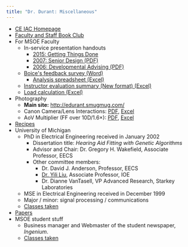```yaml
---
title: "Dr. Durant: Miscellaneous"
---
```


 * [CE IAC Homepage](../ceiac/)
 * [Faculty and Staff Book Club](bookClub.html)
 * For MSOE Faculty
   * In-service presentation handouts
     * <a href="2015inserviceGtd.html">2015: Getting Things Done</a>
     * <a href="2007inserviceSeniorProjectTeams.pdf">2007: Senior Design (PDF)</a>
     * <a href="2006InServiceDevelopmentalAdvising.pdf">2006: Developmental Advising (PDF)</a>
   * <a href="boiceSurvey.doc">Boice's feedback survey (Word)</a>
     * <a href="boiceSurveyAnalysis.xlsx">Analysis spreadsheet (Excel)</a>
   * <a href="eval.xls">Instructor evaluation summary (New format) (Excel)</a>
   * <a href="load.xls">Load calculation (Excel)</a>
 * Photography
   * **Main site:** <a href="http://edurant.smugmug.com/">http://edurant.smugmug.com/</a>
   * Canon Camera/Lens Interactions: <a href="cameraLens.pdf">PDF</a>, <a href="cameraLens.xls">Excel</a>
   * AoV Multiplier (FF over 10D/1.6&times;): <a href="AoVmultiplier.pdf">PDF</a>, <a href="AoVmultiplier.xls">Excel</a>
 * <a href="recipes/">Recipes</a>
 * University of Michigan
   * PhD in Electrical Engineering received in January 2002
       * Dissertation title: *Hearing Aid Fitting with Genetic Algorithms*
       * Advisor and Chair: Dr. Gregory H. Wakefield</a>, Associate Professor, EECS
       * Other committee members:
         * Dr. David J. Anderson, Professor, EECS
         * <a href="http://www-personal.engin.umich.edu/~yililiu/">Dr. Yili Liu</a>, Associate Professor, IOE
         * Dr. Dianne VanTasell, VP Advanced Research, Starkey Laboratories
   * MSE in Electrical Engineering received in December 1999
   * Major / minor: signal processing / communications
   * <a HREF="mich-classes.html">Classes taken</a>
 * <a href="papers/" title="Abstracts and complete text of select papers">Papers</a>
 * MSOE student stuff
   * Business manager and Webmaster of the student newspaper, *Ingenium*.
   * <a href="msoe-classes.html">Classes taken</a>
